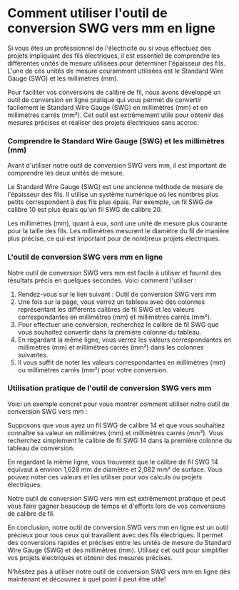 Comment utiliser l'outil de conversion SWG vers mm en ligne
===========================================================

Si vous êtes un professionnel de l'électricité ou si vous effectuez des projets impliquant des fils électriques, il est essentiel de comprendre les différentes unités de mesure utilisées pour déterminer l'épaisseur des fils. L'une de ces unités de mesure couramment utilisées est le Standard Wire Gauge (SWG) et les millimètres (mm).

Pour faciliter vos conversions de calibre de fil, nous avons développé un outil de conversion en ligne pratique qui vous permet de convertir facilement le Standard Wire Gauge (SWG) en millimètres (mm) et en millimètres carrés (mm²). Cet outil est extrêmement utile pour obtenir des mesures précises et réaliser des projets électriques sans accroc.

### Comprendre le Standard Wire Gauge (SWG) et les millimètres (mm)

Avant d'utiliser notre outil de conversion SWG vers mm, il est important de comprendre les deux unités de mesure.

Le Standard Wire Gauge (SWG) est une ancienne méthode de mesure de l'épaisseur des fils. Il utilise un système numérique où les nombres plus petits correspondent à des fils plus épais. Par exemple, un fil SWG de calibre 10 est plus épais qu'un fil SWG de calibre 20.

Les millimètres (mm), quant à eux, sont une unité de mesure plus courante pour la taille des fils. Les millimètres mesurent le diamètre du fil de manière plus précise, ce qui est important pour de nombreux projets électriques.

### L'outil de conversion SWG vers mm en ligne

Notre outil de conversion SWG vers mm est facile à utiliser et fournit des résultats précis en quelques secondes. Voici comment l'utiliser :

1. Rendez-vous sur le lien suivant : Outil de conversion SWG vers mm
2. Une fois sur la page, vous verrez un tableau avec des colonnes représentant les différents calibres de fil SWG et les valeurs correspondantes en millimètres (mm) et millimètres carrés (mm²).
3. Pour effectuer une conversion, recherchez le calibre de fil SWG que vous souhaitez convertir dans la première colonne du tableau.
4. En regardant la même ligne, vous verrez les valeurs correspondantes en millimètres (mm) et millimètres carrés (mm²) dans les colonnes suivantes.
5. Il vous suffit de noter les valeurs correspondantes en millimètres (mm) ou millimètres carrés (mm²) pour votre conversion.

### Utilisation pratique de l'outil de conversion SWG vers mm

Voici un exemple concret pour vous montrer comment utiliser notre outil de conversion SWG vers mm :

Supposons que vous ayez un fil SWG de calibre 14 et que vous souhaitiez connaître sa valeur en millimètres (mm) et millimètres carrés (mm²). Vous recherchez simplement le calibre de fil SWG 14 dans la première colonne du tableau de conversion.

En regardant la même ligne, vous trouverez que le calibre de fil SWG 14 équivaut à environ 1,628 mm de diamètre et 2,082 mm² de surface. Vous pouvez noter ces valeurs et les utiliser pour vos calculs ou projets électriques.

Notre outil de conversion SWG vers mm est extrêmement pratique et peut vous faire gagner beaucoup de temps et d'efforts lors de vos conversions de calibre de fil.

En conclusion, notre outil de conversion SWG vers mm en ligne est un outil précieux pour tous ceux qui travaillent avec des fils électriques. Il permet des conversions rapides et précises entre les unités de mesure du Standard Wire Gauge (SWG) et des millimètres (mm). Utilisez cet outil pour simplifier vos projets électriques et obtenir des mesures précises.

N'hésitez pas à utiliser notre outil de conversion SWG vers mm en ligne dès maintenant et découvrez à quel point il peut être utile!